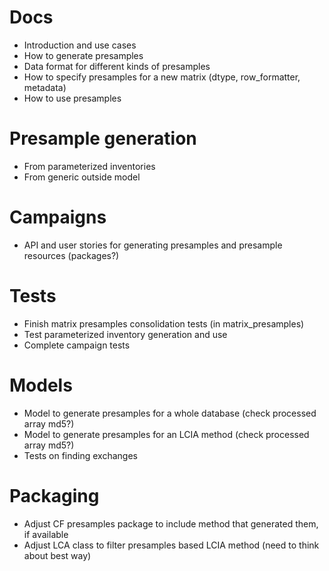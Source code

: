 # Docs

* Introduction and use cases
* How to generate presamples
* Data format for different kinds of presamples
* How to specify presamples for a new matrix (dtype, row_formatter, metadata)
* How to use presamples

# Presample generation

* From parameterized inventories
* From generic outside model

# Campaigns

* API and user stories for generating presamples and presample resources (packages?)

# Tests

* Finish matrix presamples consolidation tests (in matrix_presamples)
* Test parameterized inventory generation and use
* Complete campaign tests

# Models

* Model to generate presamples for a whole database (check processed array md5?)
* Model to generate presamples for an LCIA method (check processed array md5?)
* Tests on finding exchanges

# Packaging

* Adjust CF presamples package to include method that generated them, if available
* Adjust LCA class to filter presamples based LCIA method (need to think about best way)
